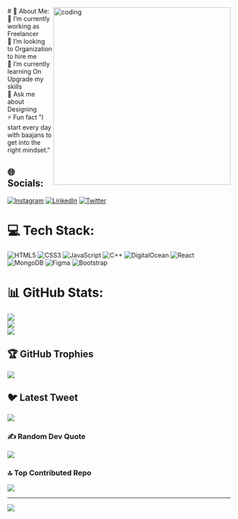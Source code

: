 <img align="right" alt="coding" width="400" img src="https://media.giphy.com/media/v1.Y2lkPTc5MGI3NjExMmIwMTU4ZTEzMDA0OTdkMDAzYjFkMThlYTM5NDE0YmE5ZTNiOTlhYiZjdD1n/qgQUggAC3Pfv687qPC/giphy.gif">
# 💫 About Me:
🔭 I’m currently working as Freelancer<br>👯 I’m looking to Organization to hire me <br>🌱 I’m currently learning On Upgrade my skills<br>💬 Ask me about Designing <br>⚡ Fun fact "I start every day with baajans to get into the right mindset."


## 🌐 Socials:
[![Instagram](https://img.shields.io/badge/Instagram-%23E4405F.svg?logo=Instagram&logoColor=white)](https://instagram.com/_._sagar______) [![LinkedIn](https://img.shields.io/badge/LinkedIn-%230077B5.svg?logo=linkedin&logoColor=white)](https://linkedin.com/in/sagar-kakad-509175218 ) [![Twitter](https://img.shields.io/badge/Twitter-%231DA1F2.svg?logo=Twitter&logoColor=white)](https://twitter.com/urban_wolf1804) 

# 💻 Tech Stack:
![HTML5](https://img.shields.io/badge/html5-%23E34F26.svg?style=for-the-badge&logo=html5&logoColor=white) ![CSS3](https://img.shields.io/badge/css3-%231572B6.svg?style=for-the-badge&logo=css3&logoColor=white) ![JavaScript](https://img.shields.io/badge/javascript-%23323330.svg?style=for-the-badge&logo=javascript&logoColor=%23F7DF1E) ![C++](https://img.shields.io/badge/c++-%2300599C.svg?style=for-the-badge&logo=c%2B%2B&logoColor=white) ![DigitalOcean](https://img.shields.io/badge/DigitalOcean-%230167ff.svg?style=for-the-badge&logo=digitalOcean&logoColor=white) ![React](https://img.shields.io/badge/react-%2320232a.svg?style=for-the-badge&logo=react&logoColor=%2361DAFB) ![MongoDB](https://img.shields.io/badge/MongoDB-%234ea94b.svg?style=for-the-badge&logo=mongodb&logoColor=white) 	![Figma](https://img.shields.io/badge/figma-%23F24E1E.svg?style=for-the-badge&logo=figma&logoColor=white) ![Bootstrap](https://img.shields.io/badge/bootstrap-%23563D7C.svg?style=for-the-badge&logo=bootstrap&logoColor=white)
# 📊 GitHub Stats:
![](https://github-readme-stats.vercel.app/api?username=urbanwolf1804&theme=dracula&hide_border=false&include_all_commits=false&count_private=false)<br/>
![](https://github-readme-streak-stats.herokuapp.com/?user=urbanwolf1804&theme=dracula&hide_border=false)<br/>
![](https://github-readme-stats.vercel.app/api/top-langs/?username=urbanwolf1804&theme=dracula&hide_border=false&include_all_commits=false&count_private=false&layout=compact)

## 🏆 GitHub Trophies
![](https://github-profile-trophy.vercel.app/?username=urbanwolf1804&theme=darkhub&no-frame=true&no-bg=false&margin-w=4)

## 🐦 Latest Tweet
[![](https://gtce.itsvg.in/api?username=urban_wolf1804)](https://github.com/VishwaGauravIn/github-twitter-card-embed)

### ✍️ Random Dev Quote
![](https://quotes-github-readme.vercel.app/api?type=horizontal&theme=radical)

### 🔝 Top Contributed Repo
![](https://github-contributor-stats.vercel.app/api?username=urbanwolf1804&limit=5&theme=onedark&combine_all_yearly_contributions=true)


---
[![](https://visitcount.itsvg.in/api?id=urbanwolf1804&icon=2&color=5)](https://visitcount.itsvg.in)

<!-- Proudly created with GPRM ( https://gprm.itsvg.in ) -->
